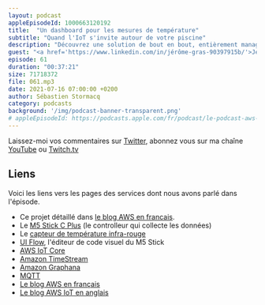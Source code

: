 ```yaml
---
layout: podcast
appleEpisodeId: 1000663120192
title:  "Un dashboard pour les mesures de température"
subtitle: "Quand l'IoT s'invite autour de votre piscine"
description: "Découvrez une solution de bout en bout, entièrement managée et serverless, pour prendre des mesures de température, les envoyer dans le cloud dans une base de donnée de type Time Serie et construire un tableau de bord de visualisation.  Spoiler alert : nous parlons de AWS IoT Core, de capteurs, de télémétrie, de Graphana, dans cet épisode geek de l'été. Si ce sujet vous intéresse, <a href='https://aws.amazon.com/fr/blogs/france/construisez-votre-solution-de-surveillance-de-la-temperature-de-leau-de-votre-piscine-avec-aws/'>cet article du blog AWS donne plus de détails</a>."
guest: "<a href='https://www.linkedin.com/in/jérôme-gras-90397915b/'>Jérôme Gras</a>, Solution Architect, AWS France"
episode: 61
duration: "00:37:21"
size: 71718372
file: 061.mp3
date: 2021-07-16 07:00:00 +0200
author: Sébastien Stormacq
category: podcasts
background: '/img/podcast-banner-transparent.png'
# appleEpisodeId: https://podcasts.apple.com/fr/podcast/le-podcast-aws-en-français/id1452118442
---
```


Laissez-moi vos commentaires sur [Twitter](https://twitter.com/sebsto), abonnez vous sur ma chaîne [YouTube](https://www.youtube.com/sebsto) ou [Twitch.tv](https://www.twitch.tv/sebAWS)

## Liens

Voici les liens vers les pages des services dont nous avons parlé dans l'épisode.

- Ce projet détaillé dans [le blog AWS en francais](https://aws.amazon.com/fr/blogs/france/construisez-votre-solution-de-surveillance-de-la-temperature-de-leau-de-votre-piscine-avec-aws/).
- Le [M5 Stick C Plus](https://shop.m5stack.com/collections/m5-core/products/m5stickc-plus-esp32-pico-mini-iot-development-kit?variant=35275856609444) (le controlleur qui collecte les données)
- Le [capteur de température infra-rouge](https://shop.m5stack.com/products/m5stickc-ncir-hatmlx90614) 
- [UI Flow](https://flow.m5stack.com), l'éditeur de code visuel du M5 Stick
- [AWS IoT Core](https://aws.amazon.com/fr/iot-core/?nc=sn&loc=2&dn=3)
- [Amazon TimeStream](https://aws.amazon.com/fr/timestream/) 
- [Amazon Graphana](https://aws.amazon.com/fr/grafana/)
- [MQTT](https://mqtt.org)
- [Le blog AWS en français](https://aws.amazon.com/fr/blogs/france/)
- [Le blog AWS IoT en anglais](https://aws.amazon.com/fr/blogs/iot/)
